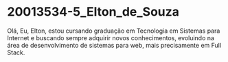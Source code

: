 # 20013534-5_Elton_de_Souza 
Olá,
Eu, Elton, estou cursando graduação em  Tecnologia em Sistemas para Internet e buscando sempre adquirir novos conhecimentos, evoluindo na área de desenvolvimento de 
sistemas para web, mais precisamente em Full Stack.
